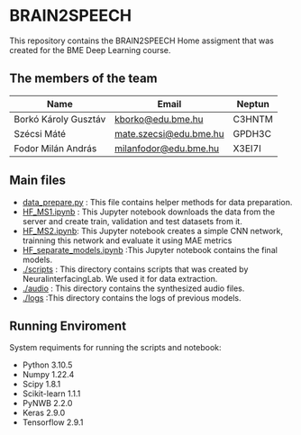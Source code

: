# BRAIN2SPEECH

This repository contains the BRAIN2SPEECH Home assigment that was created for the BME Deep Learning course.

## The members of the team


| Name                  | Email                   | Neptun|
| ----------------------| ----------------------- |-------|
| Borkó Károly Gusztáv  | kborko@edu.bme.hu       |C3HNTM |
| Szécsi Máté           | mate.szecsi@edu.bme.hu  |GPDH3C |
| Fodor Milán András    | milanfodor@edu.bme.hu   |X3EI7I |

## Main files

- [data_prepare.py](https://github.com/MateSzecsi/BRAIN2SPEECH/blob/main/data_prepare.py) : This file contains helper methods for data preparation. 
- [HF_MS1.ipynb](https://github.com/MateSzecsi/BRAIN2SPEECH/blob/main/HF_MS1.ipynb)   : This Jupyter notebook downloads the data from the server and create train, validation and test datasets from it.
- [HF_MS2.ipynb](https://github.com/MateSzecsi/BRAIN2SPEECH/blob/main/HF_MS2.ipynb): This Jupyter notebook creates a simple CNN network, trainning this network and evaluate it using MAE metrics
- [HF_separate_models.ipynb](https://github.com/MateSzecsi/BRAIN2SPEECH/blob/main/HF_separate_models.ipynb) :This Jupyter notebook contains the final models.
- [./scripts](https://github.com/MateSzecsi/BRAIN2SPEECH/tree/main/scripts)       : This directory contains scripts that was created by NeuralinterfacingLab. We used it for data extraction.
- [./audio](https://github.com/MateSzecsi/BRAIN2SPEECH/tree/main/audio) : This directory contains the synthesized audio files.
- [./logs](https://github.com/MateSzecsi/BRAIN2SPEECH/tree/main/logs) :This directory contains the logs of previous models.
## Running Enviroment

System requiments for running the scripts and notebook:
- Python 3.10.5
- Numpy 1.22.4
- Scipy 1.8.1
- Scikit-learn 1.1.1
- PyNWB 2.2.0
- Keras 2.9.0
- Tensorflow 2.9.1
